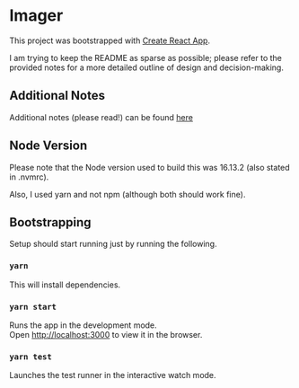 # Imager

This project was bootstrapped with [Create React App](https://github.com/facebook/create-react-app).

I am trying to keep the README as sparse as possible; please refer to the provided notes for a more detailed outline of design and decision-making.

## Additional Notes

Additional notes (please read!) can be found [here](https://drive.google.com/file/d/1BI2pgPGkHRQ16z_uDO07hZyBkwNmLdlv/view?usp=sharing)

## Node Version

Please note that the Node version used to build this was 16.13.2 (also stated in .nvmrc).

Also, I used yarn and not npm (although both should work fine).

## Bootstrapping

Setup should start running just by running the following.

### `yarn`

This will install dependencies.

### `yarn start`

Runs the app in the development mode.\
Open [http://localhost:3000](http://localhost:3000) to view it in the browser.

### `yarn test`

Launches the test runner in the interactive watch mode.
